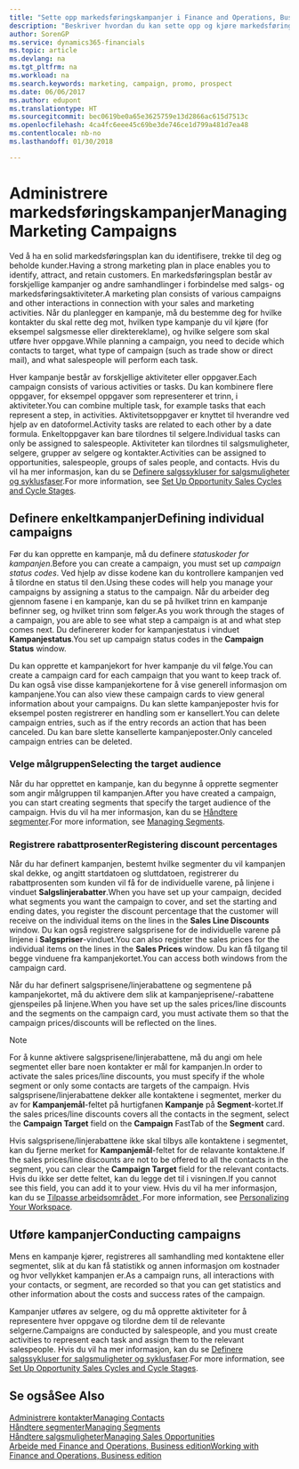 ```yaml
---
title: "Sette opp markedsføringskampanjer i Finance and Operations, Business edition | Microsoft-dokumentasjon"
description: "Beskriver hvordan du kan sette opp og kjøre markedsføringskampanjer i Finance and Operations, Business edition for å identifisere og trekke til deg prospekter og beholde kunder."
author: SorenGP
ms.service: dynamics365-financials
ms.topic: article
ms.devlang: na
ms.tgt_pltfrm: na
ms.workload: na
ms.search.keywords: marketing, campaign, promo, prospect
ms.date: 06/06/2017
ms.author: edupont
ms.translationtype: HT
ms.sourcegitcommit: bec0619be0a65e3625759e13d2866ac615d7513c
ms.openlocfilehash: 4ca4fc6eee45c69be3de746ce1d799a481d7ea48
ms.contentlocale: nb-no
ms.lasthandoff: 01/30/2018

---
```

# <a name="managing-marketing-campaigns"></a><span data-ttu-id="80042-103">Administrere markedsføringskampanjer</span><span class="sxs-lookup"><span data-stu-id="80042-103">Managing Marketing Campaigns</span></span>
<span data-ttu-id="80042-104">Ved å ha en solid markedsføringsplan kan du identifisere, trekke til deg og beholde kunder.</span><span class="sxs-lookup"><span data-stu-id="80042-104">Having a strong marketing plan in place enables you to identify, attract, and retain customers.</span></span> <span data-ttu-id="80042-105">En markedsføringsplan består av forskjellige kampanjer og andre samhandlinger i forbindelse med salgs- og markedsføringsaktiviteter.</span><span class="sxs-lookup"><span data-stu-id="80042-105">A marketing plan consists of various campaigns and other interactions in connection with your sales and marketing activities.</span></span> <span data-ttu-id="80042-106">Når du planlegger en kampanje, må du bestemme deg for hvilke kontakter du skal rette deg mot, hvilken type kampanje du vil kjøre (for eksempel salgsmesse eller direktereklame), og hvilke selgere som skal utføre hver oppgave.</span><span class="sxs-lookup"><span data-stu-id="80042-106">While planning a campaign, you need to decide which contacts to target, what type of campaign (such as trade show or direct mail), and what salespeople will perform each task.</span></span>

<span data-ttu-id="80042-107">Hver kampanje består av forskjellige aktiviteter eller oppgaver.</span><span class="sxs-lookup"><span data-stu-id="80042-107">Each campaign consists of various activities or tasks.</span></span> <span data-ttu-id="80042-108">Du kan kombinere flere oppgaver, for eksempel oppgaver som representerer et trinn, i aktiviteter.</span><span class="sxs-lookup"><span data-stu-id="80042-108">You can combine multiple task, for example tasks that each represent a step, in activities.</span></span> <span data-ttu-id="80042-109">Aktivitetsoppgaver er knyttet til hverandre ved hjelp av en datoformel.</span><span class="sxs-lookup"><span data-stu-id="80042-109">Activity tasks are related to each other by a date formula.</span></span> <span data-ttu-id="80042-110">Enkeltoppgaver kan bare tilordnes til selgere.</span><span class="sxs-lookup"><span data-stu-id="80042-110">Individual tasks can only be assigned to salespeople.</span></span> <span data-ttu-id="80042-111">Aktiviteter kan tilordnes til salgsmuligheter, selgere, grupper av selgere og kontakter.</span><span class="sxs-lookup"><span data-stu-id="80042-111">Activities can be assigned to opportunities, salespeople, groups of sales people, and contacts.</span></span> <span data-ttu-id="80042-112">Hvis du vil ha mer informasjon, kan du se [Definere salgssykluser for salgsmuligheter og syklusfaser](marketing-how-setup-opportunity-sales-cycles-stages.md).</span><span class="sxs-lookup"><span data-stu-id="80042-112">For more information, see [Set Up Opportunity Sales Cycles and Cycle Stages](marketing-how-setup-opportunity-sales-cycles-stages.md).</span></span>

## <a name="defining-individual-campaigns"></a><span data-ttu-id="80042-113">Definere enkeltkampanjer</span><span class="sxs-lookup"><span data-stu-id="80042-113">Defining individual campaigns</span></span>
<span data-ttu-id="80042-114">Før du kan opprette en kampanje, må du definere *statuskoder for kampanjen*.</span><span class="sxs-lookup"><span data-stu-id="80042-114">Before you can create a campaign, you must set up *campaign status codes*.</span></span> <span data-ttu-id="80042-115">Ved hjelp av disse kodene kan du kontrollere kampanjen ved å tilordne en status til den.</span><span class="sxs-lookup"><span data-stu-id="80042-115">Using these codes will help you manage your campaigns by assigning a status to the campaign.</span></span> <span data-ttu-id="80042-116">Når du arbeider deg gjennom fasene i en kampanje, kan du se på hvilket trinn en kampanje befinner seg, og hvilket trinn som følger.</span><span class="sxs-lookup"><span data-stu-id="80042-116">As you work through the stages of a campaign, you are able to see what step a campaign is at and what step comes next.</span></span> <span data-ttu-id="80042-117">Du definererer koder for kampanjestatus i vinduet **Kampanjestatus**.</span><span class="sxs-lookup"><span data-stu-id="80042-117">You set up campaign status codes in the **Campaign Status** window.</span></span>

<span data-ttu-id="80042-118">Du kan opprette et kampanjekort for hver kampanje du vil følge.</span><span class="sxs-lookup"><span data-stu-id="80042-118">You can create a campaign card for each campaign that you want to keep track of.</span></span> <span data-ttu-id="80042-119">Du kan også vise disse kampanjekortene for å vise generell informasjon om kampanjene.</span><span class="sxs-lookup"><span data-stu-id="80042-119">You can also view these campaign cards to view general information about your campaigns.</span></span>
<span data-ttu-id="80042-120">Du kan slette kampanjeposter hvis for eksempel posten registrerer en handling som er kansellert.</span><span class="sxs-lookup"><span data-stu-id="80042-120">You can delete campaign entries, such as if the entry records an action that has been canceled.</span></span> <span data-ttu-id="80042-121">Du kan bare slette kansellerte kampanjeposter.</span><span class="sxs-lookup"><span data-stu-id="80042-121">Only canceled campaign entries can be deleted.</span></span>

### <a name="selecting-the-target-audience"></a><span data-ttu-id="80042-122">Velge målgruppen</span><span class="sxs-lookup"><span data-stu-id="80042-122">Selecting the target audience</span></span>
<span data-ttu-id="80042-123">Når du har opprettet en kampanje, kan du begynne å opprette segmenter som angir målgruppen til kampanjen.</span><span class="sxs-lookup"><span data-stu-id="80042-123">After you have created a campaign, you can start creating segments that specify the target audience of the campaign.</span></span> <span data-ttu-id="80042-124">Hvis du vil ha mer informasjon, kan du se [Håndtere segmenter](marketing-segments.md).</span><span class="sxs-lookup"><span data-stu-id="80042-124">For more information, see [Managing Segments](marketing-segments.md).</span></span>

### <a name="registering-discount-percentages"></a><span data-ttu-id="80042-125">Registrere rabattprosenter</span><span class="sxs-lookup"><span data-stu-id="80042-125">Registering discount percentages</span></span>
<span data-ttu-id="80042-126">Når du har definert kampanjen, bestemt hvilke segmenter du vil kampanjen skal dekke, og angitt startdatoen og sluttdatoen, registrerer du rabattprosenten som kunden vil få for de individuelle varene, på linjene i vinduet **Salgslinjerabatter**.</span><span class="sxs-lookup"><span data-stu-id="80042-126">When you have set up your campaign, decided what segments you want the campaign to cover, and set the starting and ending dates, you register the discount percentage that the customer will receive on the individual items on the lines in the **Sales Line Discounts** window.</span></span> <span data-ttu-id="80042-127">Du kan også registrere salgsprisene for de individuelle varene på linjene i **Salgspriser**-vinduet.</span><span class="sxs-lookup"><span data-stu-id="80042-127">You can also register the sales prices for the individual items on the lines in the **Sales Prices** window.</span></span> <span data-ttu-id="80042-128">Du kan få tilgang til begge vinduene fra kampanjekortet.</span><span class="sxs-lookup"><span data-stu-id="80042-128">You can access both windows from the campaign card.</span></span>

 <span data-ttu-id="80042-129">Når du har definert salgsprisene/linjerabattene og segmentene på kampanjekortet, må du aktivere dem slik at kampanjeprisene/-rabattene gjenspeiles på linjene.</span><span class="sxs-lookup"><span data-stu-id="80042-129">When you have set up the sales prices/line discounts and the segments on the campaign card, you must activate them so that the campaign prices/discounts will be reflected on the lines.</span></span>

> [!NOTE]  
>   <span data-ttu-id="80042-130">For å kunne aktivere salgsprisene/linjerabattene, må du angi om hele segmentet eller bare noen kontakter er mål for kampanjen.</span><span class="sxs-lookup"><span data-stu-id="80042-130">In order to activate the sales prices/line discounts, you must specify if the whole segment or only some contacts are targets of the campaign.</span></span> <span data-ttu-id="80042-131">Hvis salgsprisene/linjerabattene dekker alle kontaktene i segmentet, merker du av for **Kampanjemål**-feltet på hurtigfanen **Kampanje** på **Segment**-kortet.</span><span class="sxs-lookup"><span data-stu-id="80042-131">If the sales prices/line discounts covers all the contacts in the segment, select the **Campaign Target** field on the **Campaign** FastTab of the **Segment** card.</span></span>

<span data-ttu-id="80042-132">Hvis salgsprisene/linjerabattene ikke skal tilbys alle kontaktene i segmentet, kan du fjerne merket for **Kampanjemål**-feltet for de relavante kontaktene.</span><span class="sxs-lookup"><span data-stu-id="80042-132">If the sales prices/line discounts are not to be offered to all the contacts in the segment, you can clear the **Campaign Target** field for the relevant contacts.</span></span> <span data-ttu-id="80042-133">Hvis du ikke ser dette feltet, kan du legge det til i visningen.</span><span class="sxs-lookup"><span data-stu-id="80042-133">If you cannot see this field, you can add it to your view.</span></span> <span data-ttu-id="80042-134">Hvis du vil ha mer informasjon, kan du se [Tilpasse arbeidsområdet ](ui-personalization-user.md).</span><span class="sxs-lookup"><span data-stu-id="80042-134">For more information, see [Personalizing Your Workspace](ui-personalization-user.md).</span></span>

## <a name="conducting-campaigns"></a><span data-ttu-id="80042-135">Utføre kampanjer</span><span class="sxs-lookup"><span data-stu-id="80042-135">Conducting campaigns</span></span>
<span data-ttu-id="80042-136">Mens en kampanje kjører, registreres all samhandling med kontaktene eller segmentet, slik at du kan få statistikk og annen informasjon om kostnader og hvor vellykket kampanjen er.</span><span class="sxs-lookup"><span data-stu-id="80042-136">As a campaign runs, all interactions with your contacts, or segment, are recorded so that you can get statistics and other information about the costs and success rates of the campaign.</span></span>

<span data-ttu-id="80042-137">Kampanjer utføres av selgere, og du må opprette aktiviteter for å representere hver oppgave og tilordne dem til de relevante selgerne.</span><span class="sxs-lookup"><span data-stu-id="80042-137">Campaigns are conducted by salespeople, and you must create activities to represent each task and assign them to the relevant salespeople.</span></span> <span data-ttu-id="80042-138">Hvis du vil ha mer informasjon, kan du se [Definere salgssykluser for salgsmuligheter og syklusfaser](marketing-how-setup-opportunity-sales-cycles-stages.md).</span><span class="sxs-lookup"><span data-stu-id="80042-138">For more information, see [Set Up Opportunity Sales Cycles and Cycle Stages](marketing-how-setup-opportunity-sales-cycles-stages.md).</span></span>

## <a name="see-also"></a><span data-ttu-id="80042-139">Se også</span><span class="sxs-lookup"><span data-stu-id="80042-139">See Also</span></span>
[<span data-ttu-id="80042-140">Administrere kontakter</span><span class="sxs-lookup"><span data-stu-id="80042-140">Managing Contacts</span></span>](marketing-contacts.md)  
[<span data-ttu-id="80042-141">Håndtere segmenter</span><span class="sxs-lookup"><span data-stu-id="80042-141">Managing Segments</span></span>](marketing-segments.md)  
[<span data-ttu-id="80042-142">Håndtere salgsmuligheter</span><span class="sxs-lookup"><span data-stu-id="80042-142">Managing Sales Opportunities</span></span>](marketing-manage-sales-opportunities.md)  
[<span data-ttu-id="80042-143">Arbeide med Finance and Operations, Business edition</span><span class="sxs-lookup"><span data-stu-id="80042-143">Working with Finance and Operations, Business edition</span></span>](ui-work-product.md)  

